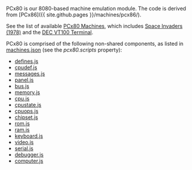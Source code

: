 PCx80 is our 8080-based machine emulation module.  The code is derived from [PCx86]({{ site.github.pages }}/machines/pcx86/).

See the list of available [PCx80 Machines](/machines/pcx80/), which includes
[Space Invaders (1978)](/machines/arcade/invaders/) and the [DEC VT100 Terminal](/machines/dec/vt100/).

PCx80 is comprised of the following non-shared components, as listed in [machines.json](/machines/machines.json) (see the *pcx80.scripts* property):

  - [defines.js](/machines/pcx80/lib/defines.js)
  - [cpudef.js](/machines/pcx80/lib/cpudef.js)
  - [messages.js](/machines/pcx80/lib/messages.js)
  - [panel.js](/machines/pcx80/lib/panel.js)
  - [bus.js](/machines/pcx80/lib/bus.js)
  - [memory.js](/machines/pcx80/lib/memory.js)
  - [cpu.js](/machines/pcx80/lib/cpu.js)
  - [cpustate.js](/machines/pcx80/lib/cpustate.js)
  - [cpuops.js](/machines/pcx80/lib/cpuops.js)
  - [chipset.js](/machines/pcx80/lib/chipset.js)
  - [rom.js](/machines/pcx80/lib/rom.js)
  - [ram.js](/machines/pcx80/lib/ram.js)
  - [keyboard.js](/machines/pcx80/lib/keyboard.js)
  - [video.js](/machines/pcx80/lib/video.js)
  - [serial.js](/machines/pcx80/lib/serial.js)
  - [debugger.js](/machines/pcx80/lib/debugger.js)
  - [computer.js](/machines/pcx80/lib/computer.js)
